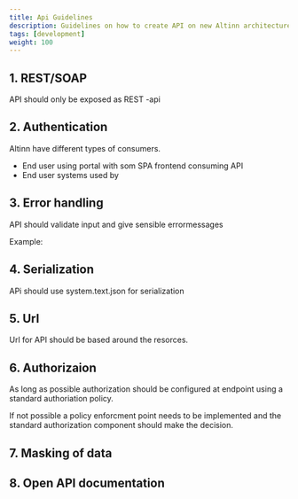 ```yaml
---
title: Api Guidelines
description: Guidelines on how to create API on new Altinn architecture
tags: [development]
weight: 100
---
```


## 1. REST/SOAP
API should only be exposed as REST -api

## 2. Authentication

Altinn have different types of consumers.

- End user using portal with som SPA frontend consuming API
- End user systems used by 

## 3. Error handling

API should validate input and give sensible errormessages


Example:

## 4. Serialization

APi should use system.text.json for serialization

## 5. Url 

Url for API should be based around the resorces. 

## 6. Authorizaion

As long as possible authorization should be configured at endpoint using a standard authoriation policy. 

If not possible a policy enforcment point needs to be implemented and the standard authorization component should make the decision. 

## 7. Masking of data

## 8. Open API documentation